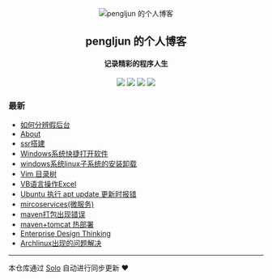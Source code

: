<p align="center"><img alt="pengljun 的个人博客" src="https://static.b3log.org/images/brand/solo-32.png"></p><h2 align="center">
pengljun 的个人博客
</h2>

<h4 align="center">记录精彩的程序人生</h4>
<p align="center"><a title="pengljun 的个人博客" target="_blank" href="https://github.com/pengljun/solo-blog"><img src="https://img.shields.io/github/last-commit/pengljun/solo-blog.svg?style=flat-square&color=FF9900"></a>
<a title="GitHub repo size in bytes" target="_blank" href="https://github.com/pengljun/solo-blog"><img src="https://img.shields.io/github/repo-size/pengljun/solo-blog.svg?style=flat-square"></a>
<a title="Solo Version" target="_blank" href="https://github.com/b3log/solo/releases"><img src="https://img.shields.io/badge/solo-3.6.3-f1e05a.svg?style=flat-square&color=blueviolet"></a>
<a title="Hits" target="_blank" href="https://github.com/b3log/hits"><img src="https://hits.b3log.org/pengljun/solo-blog.svg"></a></p>

### 最新

* [如何分辨假后台](https://blog.konngo.cn/solo/articles/2019/08/17/1566022601267.html)
* [About](https://blog.konngo.cn/solo/my-self-introduce)
* [ssr搭建](https://blog.konngo.cn/solo/articles/2019/07/01/1561960972309.html)
* [Windows系统快捷打开软件](https://blog.konngo.cn/solo/articles/2019/06/12/1560305951731.html)
* [windows系统linux子系统的安装卸载](https://blog.konngo.cn/solo/articles/2019/06/11/1560242153673.html)
* [Vim 目录树](https://blog.konngo.cn/solo/articles/2019/06/11/1560241924626.html)
* [VB语言操作Excel](https://blog.konngo.cn/solo/articles/2019/06/11/1560241775522.html)
* [Ubuntu 执行 apt update 更新时报错](https://blog.konngo.cn/solo/articles/2019/06/11/1560241654637.html)
* [mircoservices(微服务)](https://blog.konngo.cn/solo/articles/2019/06/11/1560241487915.html)
* [maven打包出现错误](https://blog.konngo.cn/solo/articles/2019/06/11/1560241188256.html)
* [maven+tomcat 热部署](https://blog.konngo.cn/solo/articles/2019/06/11/1560241099787.html)
* [Enterprise Design Thinking ](https://blog.konngo.cn/solo/articles/2019/06/11/1560240949046.html)
* [Archlinux出现的问题解决](https://blog.konngo.cn/solo/articles/2019/06/11/1560240231478.html)



---

本仓库通过 [Solo](https://github.com/b3log/solo) 自动进行同步更新 ❤️ 